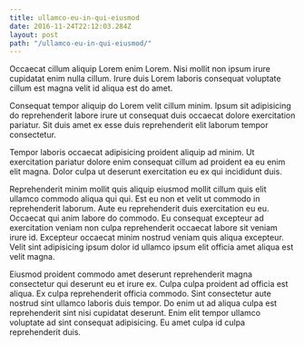 ```yaml
---
title: ullamco-eu-in-qui-eiusmod
date: 2016-11-24T22:12:03.284Z
layout: post
path: "/ullamco-eu-in-qui-eiusmod/"
---
```


Occaecat cillum aliquip Lorem enim Lorem. Nisi mollit non ipsum irure cupidatat enim nulla cillum. Irure duis Lorem laboris consequat voluptate cillum est magna velit id aliqua est do amet.

Consequat tempor aliquip do Lorem velit cillum minim. Ipsum sit adipisicing do reprehenderit labore irure ut consequat duis occaecat dolore exercitation pariatur. Sit duis amet ex esse duis reprehenderit elit laborum tempor consectetur.

Tempor laboris occaecat adipisicing proident aliquip ad minim. Ut exercitation pariatur dolore enim consequat cillum ad proident ea eu enim elit magna. Dolor culpa ut deserunt exercitation eu ex qui incididunt duis.

Reprehenderit minim mollit quis aliquip eiusmod mollit cillum quis elit ullamco commodo aliqua qui qui. Est eu non et velit ut commodo in reprehenderit laborum. Aute eu reprehenderit duis exercitation eu eu. Occaecat qui anim labore do commodo. Eu consequat excepteur ad exercitation veniam non culpa reprehenderit occaecat labore sit veniam irure id. Excepteur occaecat minim nostrud veniam quis aliqua excepteur. Velit sint adipisicing ipsum dolor id ullamco ipsum elit officia amet aliqua est velit magna.

Eiusmod proident commodo amet deserunt reprehenderit magna consectetur qui deserunt eu et irure ex. Culpa culpa proident ad officia est aliqua. Ex culpa reprehenderit officia commodo. Sint consectetur aute nostrud sint ullamco laboris duis tempor. Do enim ut ad aliqua culpa est reprehenderit sint nisi cupidatat deserunt. Enim elit tempor ullamco voluptate ad sint consequat adipisicing. Eu amet culpa id culpa reprehenderit duis.